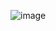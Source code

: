![image](https://github.com/olgasolovei/2023-zhelobkov/assets/152898488/6a70170c-2a35-4a52-a174-4b679c92b466)

